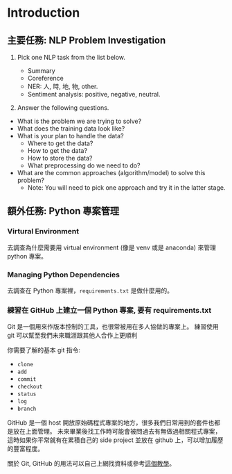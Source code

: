 # Introduction

## 主要任務: NLP Problem Investigation

1. Pick one NLP task from the list below.
    - Summary
    - Coreference
    - NER: 人, 時, 地, 物, other.
    - Sentiment analysis: positive, negative, neutral.

2. Answer the following questions.
- What is the problem we are trying to solve?
- What does the training data look like?
- What is your plan to handle the data? 
  - Where to get the data?
  - How to get the data?
  - How to store the data?
  - What preprocessing do we need to do?
- What are the common approaches (algorithm/model) to solve this problem? 
  - Note: You will need to pick one approach and try it in the latter stage.


## 額外任務: Python 專案管理

### Virtural Environment
去調查為什麼需要用 virtual environment (像是 venv 或是 anaconda) 來管理 python 專案。

### Managing Python Dependencies
去調查在 Python 專案裡，`requirements.txt` 是做什麼用的。

### 練習在 GitHub 上建立一個 Python 專案, 要有 requirements.txt
Git 是一個用來作版本控制的工具，也很常被用在多人協做的專案上。
練習使用 git 可以幫至我們未來職涯跟其他人合作上更順利

你需要了解的基本 git 指令:
- `clone`
- `add`
- `commit`
- `checkout`
- `status`
- `log`
- `branch`

GitHub 是一個 host 開放原始碼程式專案的地方，很多我們日常用到的套件也都是放在上面管理。
未來畢業後找工作時可能會被問過去有無做過相關程式專案，這時如果你平常就有在累積自己的
side project 並放在 github 上，可以增加履歷的豐富程度。

關於 Git, GitHub 的用法可以自己上網找資料或參考[這個教學](https://www.rs-online.com/designspark/github-nvidia-cn)。